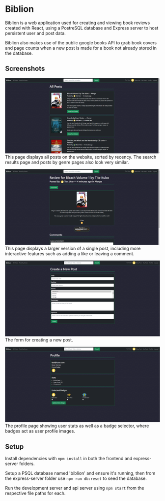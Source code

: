 # Biblion

Biblion is a web application used for creating and viewing book reviews created with React, using a PostreSQL database and Express server to host persistent user and post data.  

Biblion also makes use of the public google books API to grab book covers and page counts when a new post is made for a book not already stored in the database.

## Screenshots

!["All Posts"](https://github.com/Rdmptn/biblion/blob/master/docs/All%20Posts.png?raw=true)  
This page displays all posts on the website, sorted by recency. The search results page and posts by genre pages also look very similar.

!["Single Post"](https://github.com/Rdmptn/biblion/blob/master/docs/Single%20Post.png?raw=true)   
This page displays a larger version of a single post, including more interactive features such as adding a like or leaving a comment.

!["Create Post"](https://github.com/Rdmptn/biblion/blob/master/docs/Create%20Post.png?raw=true)   
The form for creating a new post.

!["Profile"](https://github.com/Rdmptn/biblion/blob/master/docs/Profile.png?raw=true)   
The profile page showing user stats as well as a badge selector, where badges act as user profile images.

## Setup

Install dependencies with `npm install` in both the frontend and express-server folders.

Setup a PSQL database named 'biblion' and ensure it's running, then from the express-server folder use `npm run db:reset` to seed the database.

Run the development server and api server using `npm start` from the respective file paths for each.
